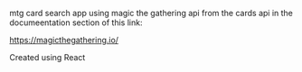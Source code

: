 mtg card search app using magic the gathering api from the cards api in the documeentation section of this link:

https://magicthegathering.io/

Created using React
